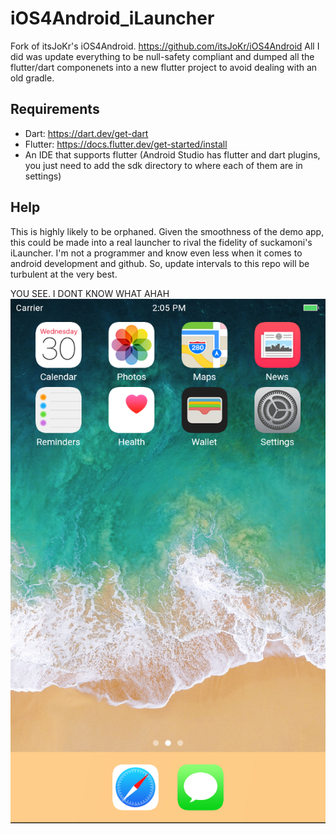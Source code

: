 # iOS4Android_iLauncher
Fork of  itsJoKr's iOS4Android. https://github.com/itsJoKr/iOS4Android
All I did was update everything to be null-safety compliant and dumped all the flutter/dart componenets into a new flutter project to avoid dealing with an old gradle.

## Requirements
- Dart: https://dart.dev/get-dart
- Flutter: https://docs.flutter.dev/get-started/install
- An IDE that supports flutter (Android Studio has flutter and dart plugins, you just need to add the sdk directory to where each of them are in settings)

## Help
This is highly likely to be orphaned.
Given the smoothness of the demo app, this could be made into a real launcher to rival the fidelity of suckamoni's iLauncher.
I'm not a programmer and know even less when it comes to android development and github. So, update intervals to this repo will be turbulent at the very best.

YOU SEE. I DONT KNOW WHAT AHAH
![alt text](https://github.com/qcno/iOS4Android_iLauncher/blob/main/cups.png?raw=true)
